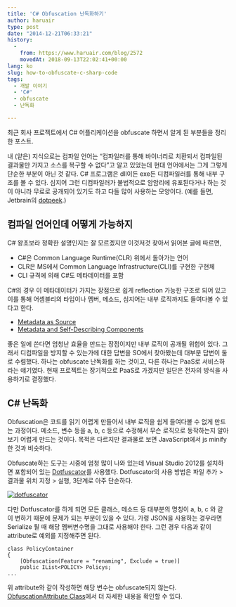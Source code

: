 ```yaml
---
title: 'C# Obfuscation 난독화하기'
author: haruair
type: post
date: "2014-12-21T06:33:21"
history:
  - 
    from: https://www.haruair.com/blog/2572
    movedAt: 2018-09-13T22:02:41+00:00
lang: ko
slug: how-to-obfuscate-c-sharp-code
tags:
  - 개발 이야기
  - 'C#'
  - obfuscate
  - 난독화

---
```

최근 회사 프로젝트에서 C# 어플리케이션을 obfuscate 하면서 알게 된 부분들을 정리한 포스트.

내 (얕은) 지식으로는 컴파일 언어는 &#8220;컴파일러를 통해 바이너리로 치환되서 컴파일된 결과물만 가지고 소스를 복구할 수 없다&#8221;고 알고 있었는데 현대 언어에서는 그게 그렇게 단순한 부분이 아닌 것 같다. C# 프로그램은 dll이든 exe든 디컴파일러를 통해 내부 구조를 볼 수 있다. 심지어 그런 디컴파일러가 불법적으로 암암리에 유포된다거나 하는 것이 아니라 무료로 공개되어 있기도 하고 다들 많이 사용하는 모양이다. (예를 들면, Jetbrain의 [dotpeek][1].)

## 컴파일 언어인데 어떻게 가능하지

C# 왕초보라 정확한 설명인지는 잘 모르겠지만 이것저것 찾아서 읽어본 글에 따르면,

  * C#은 Common Language Runtime(CLR) 위에서 돌아가는 언어
  * CLR은 MS에서 Common Language Infrastructure(CLI)를 구현한 구현체
  * CLI 규격에 의해 C#도 메타데이터를 포함

C#의 경우 이 메타데이터가 가지는 장점으로 쉽게 reflection 가능한 구조로 되어 있고 이를 통해 어셈블리의 타입이나 멤버, 메소드, 심지어는 내부 로직까지도 들여다볼 수 있다고 한다.

  * [Metadata as Source][2]
  * [Metadata and Self-Describing Components][3]

좋은 일에 쓴다면 엄청난 효율을 만드는 장점이지만 내부 로직이 공개될 위험이 있다. 그래서 디컴파일을 방지할 수 있는가에 대한 답변을 SO에서 찾아봤는데 대부분 답변이 둘로 수렴했다. 하나는 obfuscate 난독화를 하는 것이고, 다른 하나는 PaaS로 서비스하라는 얘기였다. 현재 프로젝트는 장기적으로 PaaS로 가겠지만 일단은 전자의 방식을 사용하기로 결정했다.

## C# 난독화

Obfuscation은 코드를 읽기 어렵게 만들어서 내부 로직을 쉽게 들여다볼 수 없게 만드는 과정이다. 메소드, 변수 등을 a, b, c 등으로 수정해서 무슨 로직으로 동작하는지 알아보기 어렵게 만드는 것이다. 목적은 다르지만 결과물로 보면 JavaScript에서 js minify 한 것과 비슷하다.

Obfuscate하는 도구는 시중에 엄청 많이 나와 있는데 Visual Studio 2012를 설치하면 포함되어 있는 [Dotfuscator][4]를 사용했다. Dotfuscator의 사용 방법은 파일 추가 > 결과물 위치 지정 > 실행, 3단계로 아주 단순하다.

[<img src="https://farm8.staticflickr.com/7532/15446515934_7a88773077_o.png?w=660&#038;ssl=1" alt="dotfuscator" class="alignnone " data-recalc-dims="1" />][5]

다만 Dotfuscator를 하게 되면 모든 클래스, 메소드 등 대부분의 명칭이 a, b, c 와 같이 변하기 때문에 문제가 되는 부분이 있을 수 있다. 가령 JSON을 사용하는 경우라면 Serialize 될 때 해당 멤버변수명을 그대로 사용해야 한다. 그런 경우 다음과 같이 attribute로 예외를 지정해주면 된다.

    class PolicyContainer
    {
        [Obfuscation(Feature = "renaming", Exclude = true)]
        public IList<POLICY> Policys;
    ...
    

위 attribute와 같이 작성하면 해당 변수는 obfuscate되지 않는다. [ObfuscationAttribute Class][6]에서 더 자세한 내용을 확인할 수 있다.

 [1]: https://www.jetbrains.com/decompiler/
 [2]: http://msdn.microsoft.com/en-us/library/ms236403.aspx
 [3]: http://msdn.microsoft.com/en-us/library/xcd8txaw(v=vs.110).aspx
 [4]: http://www.preemptive.com/products/dotfuscator/overview
 [5]: http://www.flickr.com/photos/90112078@N08/15446515934 "dotfuscator"
 [6]: http://msdn.microsoft.com/en-us/library/system.reflection.obfuscationattribute.aspx